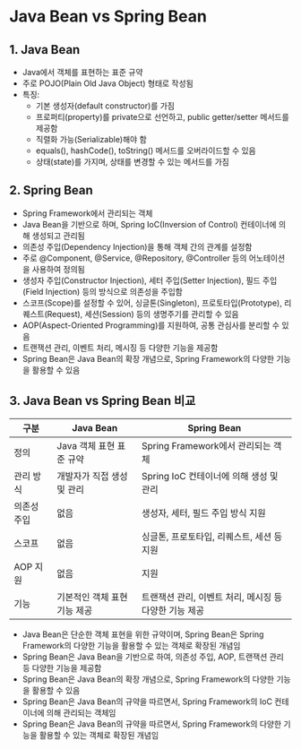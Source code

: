 # Java Bean vs Spring Bean


## 1. Java Bean
- Java에서 객체를 표현하는 표준 규약
- 주로 POJO(Plain Old Java Object) 형태로 작성됨
- 특징:
  - 기본 생성자(default constructor)를 가짐
  - 프로퍼티(property)를 private으로 선언하고, public getter/setter 메서드를 제공함
  - 직렬화 가능(Serializable)해야 함
  - equals(), hashCode(), toString() 메서드를 오버라이드할 수 있음
  - 상태(state)를 가지며, 상태를 변경할 수 있는 메서드를 가짐



## 2. Spring Bean
- Spring Framework에서 관리되는 객체
- Java Bean을 기반으로 하며, Spring IoC(Inversion of Control) 컨테이너에 의해 생성되고 관리됨
- 의존성 주입(Dependency Injection)을 통해 객체 간의 관계를 설정함
- 주로 @Component, @Service, @Repository, @Controller 등의 어노테이션을 사용하여 정의됨
- 생성자 주입(Constructor Injection), 세터 주입(Setter Injection), 필드 주입(Field Injection) 등의 방식으로 의존성을 주입함
- 스코프(Scope)를 설정할 수 있어, 싱글톤(Singleton), 프로토타입(Prototype), 리퀘스트(Request), 세션(Session) 등의 생명주기를 관리할 수 있음
- AOP(Aspect-Oriented Programming)를 지원하여, 공통 관심사를 분리할 수 있음
- 트랜잭션 관리, 이벤트 처리, 메시징 등 다양한 기능을 제공함
- Spring Bean은 Java Bean의 확장 개념으로, Spring Framework의 다양한 기능을 활용할 수 있음


## 3. Java Bean vs Spring Bean 비교
| 구분       | Java Bean                          | Spring Bean                        |
|------------|------------------------------------|------------------------------------|
| 정의       | Java 객체 표현 표준 규약            | Spring Framework에서 관리되는 객체 |
| 관리 방식   | 개발자가 직접 생성 및 관리          | Spring IoC 컨테이너에 의해 생성 및 관리 |
| 의존성 주입 | 없음                               | 생성자, 세터, 필드 주입 방식 지원   |
| 스코프     | 없음                               | 싱글톤, 프로토타입, 리퀘스트, 세션 등 지원 |
| AOP 지원   | 없음                               | 지원                               |
| 기능       | 기본적인 객체 표현 기능 제공        | 트랜잭션 관리, 이벤트 처리, 메시징 등 다양한 기능 제공 |
- Java Bean은 단순한 객체 표현을 위한 규약이며, Spring Bean은 Spring Framework의 다양한 기능을 활용할 수 있는 객체로 확장된 개념임
- Spring Bean은 Java Bean을 기반으로 하여, 의존성 주입, AOP, 트랜잭션 관리 등 다양한 기능을 제공함
- Spring Bean은 Java Bean의 확장 개념으로, Spring Framework의 다양한 기능을 활용할 수 있음
- Spring Bean은 Java Bean의 규약을 따르면서, Spring Framework의 IoC 컨테이너에 의해 관리되는 객체임
- Spring Bean은 Java Bean의 규약을 따르면서, Spring Framework의 다양한 기능을 활용할 수 있는 객체로 확장된 개념임
